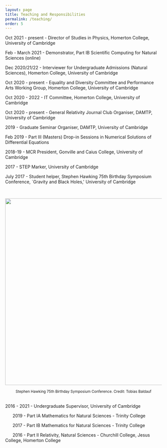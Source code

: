 ```yaml
---
layout: page
title: Teaching and Responsibilities
permalink: /teaching/
order: 5
---
```


Oct 2021 - present - Director of Studies in Physics, Homerton College, University of Cambridge

Feb - March 2021 - Demonstrator, Part IB Scientific Computing for Natural Sciences (online)

Dec 2020/21/22 - Interviewer for Undergraduate Admissions (Natural Sciences), Homerton College, University of Cambridge

Oct 2020 - present - Equality and Diversity Committee and Performance Arts Working Group, Homerton College, University of Cambridge

Oct 2020 - 2022 - IT Committee, Homerton College, University of Cambridge

Oct 2020 - present - General Relativity Journal Club Organiser, DAMTP, University of Cambridge

2019 - Graduate Seminar Organiser, DAMTP, University of Cambridge

Feb 2019 - Part III (Masters) Drop-in Sessions in Numerical Solutions of Differential Equations

2018-19 - MCR President, Gonville and Caius College, University of Cambridge

2017 - STEP Marker, University of Cambridge

July 2017 - Student helper, Stephen Hawking 75th Birthday Symposium Conference, `Gravity and Black Holes,' University of Cambridge

<br/>

<p align="center">
  <img src="https://amelialdrew.github.io/teaching/Hawking.jpg" width="600">
</p>

<div align="center"><sup>Stephen Hawking 75th Birthday Symposium Conference. Credit: Tobias Baldauf</sup> </div>

<br/>

2016 - 2021 - Undergraduate Supervisor, University of Cambridge

&nbsp;&nbsp;&nbsp;&nbsp;&nbsp;&nbsp;2019 - Part IA Mathematics for Natural Sciences - Trinity College

&nbsp;&nbsp;&nbsp;&nbsp;&nbsp;&nbsp;2017 - Part IB Mathematics for Natural Sciences - Trinity College

&nbsp;&nbsp;&nbsp;&nbsp;&nbsp;&nbsp;2016 - Part II Relativity, Natural Sciences - Churchill College, Jesus College, Homerton College